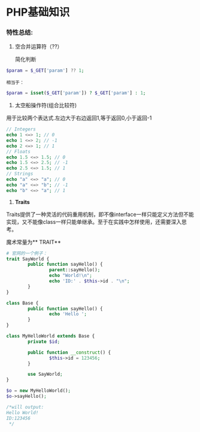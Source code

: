 # PHP基础知识

### 特性总结:

1. 空合并运算符（??）

    简化判断

```php
$param = $_GET['param'] ?? 1;
```

    相当于：

```php
$param = isset($_GET['param']) ? $_GET['param'] : 1;
```

1. 太空船操作符\(组合比较符\)

用于比较两个表达式.左边大于右边返回1,等于返回0,小于返回-1

```php
// Integers
echo 1 <=> 1; // 0
echo 1 <=> 2; // -1
echo 2 <=> 1; // 1
// Floats
echo 1.5 <=> 1.5; // 0
echo 1.5 <=> 2.5; // -1
echo 2.5 <=> 1.5; // 1
// Strings
echo "a" <=> "a"; // 0
echo "a" <=> "b"; // -1
echo "b" <=> "a"; // 1
```

1. **Traits**

Traits提供了一种灵活的代码重用机制，即不像interface一样只能定义方法但不能实现，又不能像class一样只能单继承。至于在实践中怎样使用，还需要深入思考。

魔术常量为** TRAIT**

```php
# 官网的一个例子：  
trait SayWorld {  
        public function sayHello() {  
                parent::sayHello();  
                echo "World!\n";  
                echo 'ID:' . $this->id . "\n";  
        }  
}  

class Base {  
        public function sayHello() {  
                echo 'Hello ';  
        }  
}  

class MyHelloWorld extends Base {  
        private $id;  

        public function __construct() {  
                $this->id = 123456;  
        }  

        use SayWorld;  
}  

$o = new MyHelloWorld();  
$o->sayHello();  

/*will output: 
Hello World! 
ID:123456 
 */
```



